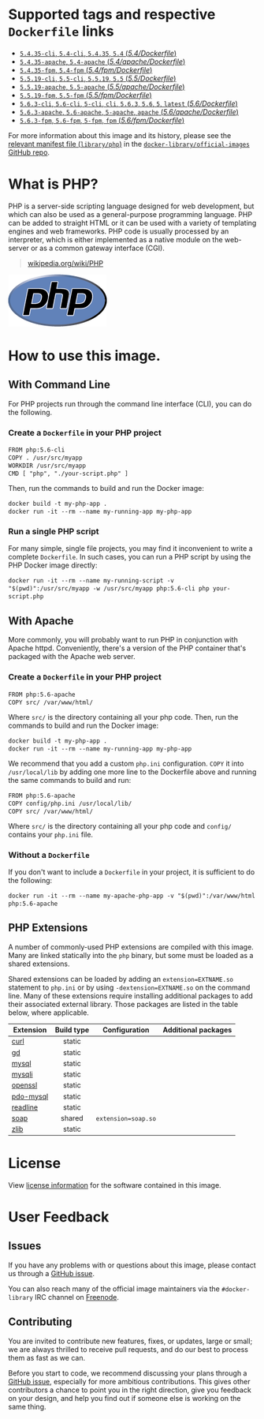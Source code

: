 # Supported tags and respective `Dockerfile` links

- [`5.4.35-cli`, `5.4-cli`, `5.4.35`, `5.4` (*5.4/Dockerfile*)](https://github.com/docker-library/php/blob/583557dc05de007ee5701d0a92c400fd397c8970/5.4/Dockerfile)
- [`5.4.35-apache`, `5.4-apache` (*5.4/apache/Dockerfile*)](https://github.com/docker-library/php/blob/583557dc05de007ee5701d0a92c400fd397c8970/5.4/apache/Dockerfile)
- [`5.4.35-fpm`, `5.4-fpm` (*5.4/fpm/Dockerfile*)](https://github.com/docker-library/php/blob/583557dc05de007ee5701d0a92c400fd397c8970/5.4/fpm/Dockerfile)
- [`5.5.19-cli`, `5.5-cli`, `5.5.19`, `5.5` (*5.5/Dockerfile*)](https://github.com/docker-library/php/blob/583557dc05de007ee5701d0a92c400fd397c8970/5.5/Dockerfile)
- [`5.5.19-apache`, `5.5-apache` (*5.5/apache/Dockerfile*)](https://github.com/docker-library/php/blob/18b5d0884c45f30d54bd0eca22352df7fc9fb0d8/5.5/apache/Dockerfile)
- [`5.5.19-fpm`, `5.5-fpm` (*5.5/fpm/Dockerfile*)](https://github.com/docker-library/php/blob/583557dc05de007ee5701d0a92c400fd397c8970/5.5/fpm/Dockerfile)
- [`5.6.3-cli`, `5.6-cli`, `5-cli`, `cli`, `5.6.3`, `5.6`, `5`, `latest` (*5.6/Dockerfile*)](https://github.com/docker-library/php/blob/583557dc05de007ee5701d0a92c400fd397c8970/5.6/Dockerfile)
- [`5.6.3-apache`, `5.6-apache`, `5-apache`, `apache` (*5.6/apache/Dockerfile*)](https://github.com/docker-library/php/blob/18b5d0884c45f30d54bd0eca22352df7fc9fb0d8/5.6/apache/Dockerfile)
- [`5.6.3-fpm`, `5.6-fpm`, `5-fpm`, `fpm` (*5.6/fpm/Dockerfile*)](https://github.com/docker-library/php/blob/583557dc05de007ee5701d0a92c400fd397c8970/5.6/fpm/Dockerfile)

For more information about this image and its history, please see the [relevant
manifest file
(`library/php`)](https://github.com/docker-library/official-images/blob/master/library/php)
in the [`docker-library/official-images` GitHub
repo](https://github.com/docker-library/official-images).

# What is PHP?

PHP is a server-side scripting language designed for web development, but which
can also be used as a general-purpose programming language. PHP can be added to
straight HTML or it can be used with a variety of templating engines and web
frameworks. PHP code is usually processed by an interpreter, which is either
implemented as a native module on the web-server or as a common gateway
interface (CGI).

> [wikipedia.org/wiki/PHP](http://en.wikipedia.org/wiki/PHP)

![logo](https://raw.githubusercontent.com/docker-library/docs/master/php/logo.png)

# How to use this image.

## With Command Line

For PHP projects run through the command line interface (CLI), you can do the
following.

### Create a `Dockerfile` in your PHP project

    FROM php:5.6-cli
    COPY . /usr/src/myapp
    WORKDIR /usr/src/myapp
    CMD [ "php", "./your-script.php" ]

Then, run the commands to build and run the Docker image:

    docker build -t my-php-app .
    docker run -it --rm --name my-running-app my-php-app

### Run a single PHP script

For many simple, single file projects, you may find it inconvenient to write a
complete `Dockerfile`. In such cases, you can run a PHP script by using the PHP
Docker image directly:

    docker run -it --rm --name my-running-script -v "$(pwd)":/usr/src/myapp -w /usr/src/myapp php:5.6-cli php your-script.php

## With Apache

More commonly, you will probably want to run PHP in conjunction with Apache
httpd. Conveniently, there's a version of the PHP container that's packaged with
the Apache web server.

### Create a `Dockerfile` in your PHP project

    FROM php:5.6-apache
    COPY src/ /var/www/html/

Where `src/` is the directory containing all your php code. Then, run the commands to build and run the Docker image:

    docker build -t my-php-app .
    docker run -it --rm --name my-running-app my-php-app

We recommend that you add a custom `php.ini` configuration. `COPY` it into
`/usr/local/lib` by adding one more line to the Dockerfile above and running the
same commands to build and run:

    FROM php:5.6-apache
    COPY config/php.ini /usr/local/lib/
    COPY src/ /var/www/html/

Where `src/` is the directory containing all your php code and `config/`
contains your `php.ini` file.

### Without a `Dockerfile`

If you don't want to include a `Dockerfile` in your project, it is sufficient to
do the following:

    docker run -it --rm --name my-apache-php-app -v "$(pwd)":/var/www/html php:5.6-apache

## PHP Extensions

A number of commonly-used PHP extensions are compiled with this image. Many are
linked statically into the `php` binary, but some must be loaded as a shared
extensions.

Shared extensions can be loaded by adding an `extension=EXTNAME.so` statement
to `php.ini` or by using `-dextension=EXTNAME.so` on the command line. Many of
these extensions require installing additional packages to add their associated
external library. Those packages are listed in the table below, where applicable.

| Extension | Build type | Configuration | Additional packages |
|-----------|:----------:|---------------|-------------------|
| [curl](http://php.net/manual/en/book.curl.php) | static | | |
| [gd](http://php.net/manual/en/book.image.php) | static | | |
| [mysql](http://php.net/manual/en/book.mysql.php) | static | | |
| [mysqli](http://php.net/manual/en/book.mysqli.php) | static | | |
| [openssl](http://php.net/manual/en/book.openssl.php) | static | | |
| [pdo-mysql](http://php.net/manual/en/ref.pdo-mysql.php) | static | | |
| [readline](http://php.net/manual/en/book.readline.php) | static | | |
| [soap](http://php.net/manual/en/book.soap.php) | shared | `extension=soap.so` | |
| [zlib](http://php.net/manual/en/book.zlib.php) | static | | |

# License

View [license information](http://php.net/license/)
for the software contained in this image.

# User Feedback

## Issues

If you have any problems with or questions about this image, please contact us
 through a [GitHub issue](https://github.com/docker-library/php/issues).

You can also reach many of the official image maintainers via the
`#docker-library` IRC channel on [Freenode](https://freenode.net).

## Contributing

You are invited to contribute new features, fixes, or updates, large or small;
we are always thrilled to receive pull requests, and do our best to process them
as fast as we can.

Before you start to code, we recommend discussing your plans 
through a [GitHub issue](https://github.com/docker-library/php/issues), especially for more ambitious
contributions. This gives other contributors a chance to point you in the right
direction, give you feedback on your design, and help you find out if someone
else is working on the same thing.
